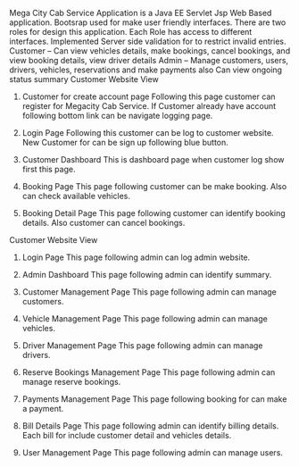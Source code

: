 Mega City Cab Service Application is a Java EE Servlet Jsp Web Based application. Bootsrap used for make user friendly interfaces. There are two roles for design this application. Each Role has access to different interfaces. Implemented Server side validation for to restrict invalid entries.
Customer – Can view vehicles details, make bookings, cancel bookings, and view booking details, view driver details
Admin – Manage customers, users, drivers, vehicles, reservations and make payments also Can view ongoing status summary 
Customer Website View
1.	Customer for create account page
Following this page customer can register for Megacity Cab Service. If Customer already have account following bottom link can be navigate logging page.
 

2.	Login Page
Following this customer can be log to customer website. New Customer for can be sign up following blue button.
 
3.	Customer Dashboard
This is dashboard page when customer log show first this page.
 


4.	Booking Page
This page following customer can be make booking. Also can check available vehicles.
 
 
5.	Booking Detail Page
This page following customer can identify booking details. Also customer can cancel bookings.
 
 
 
Customer Website View
1.	Login Page
This page following admin can log admin website.
 
2.	Admin Dashboard
This page following admin can identify summary.
 
3.	Customer Management Page
This page following admin can manage customers.
 
 
4.	Vehicle Management Page
This page following admin can manage vehicles.
 
 
 
5.	Driver Management Page
This page following admin can manage drivers.
 
 
6.	Reserve Bookings Management Page
This page following admin can manage reserve bookings.
 
 
 
7.	Payments Management Page
This page following booking for can make a payment.
 
 
8.	Bill Details Page
This page following admin can identify billing details. Each bill for include customer detail and vehicles details.
 
 
 
9.	User Management Page
This page following admin can manage users.
 

